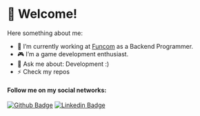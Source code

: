 # 👋 Welcome!
Here something about me:


- 🔭 I’m currently working at [Funcom](https://www.funcom.com/funcom-zpx/) as a Backend Programmer.
- :video_game: I’m a game development enthusiast.
- 💬 Ask me about: Development :)
- ⚡ Check my repos 
#### Follow me on my social networks:
[![Github Badge](https://img.shields.io/badge/-Github-000?style=flat-square&logo=Github&logoColor=white&link=https://gist.github.com/lgpinguim)](https://gist.github.com/lgpinguim)
[![Linkedin Badge](https://img.shields.io/badge/-LinkedIn-blue?style=flat-square&logo=Linkedin&logoColor=white&link=https://www.linkedin.com/in/luis-gustavo-fernandes-ferreira-b8685993/)](https://www.linkedin.com/in/luis-gustavo-fernandes-ferreira-b8685993/)
